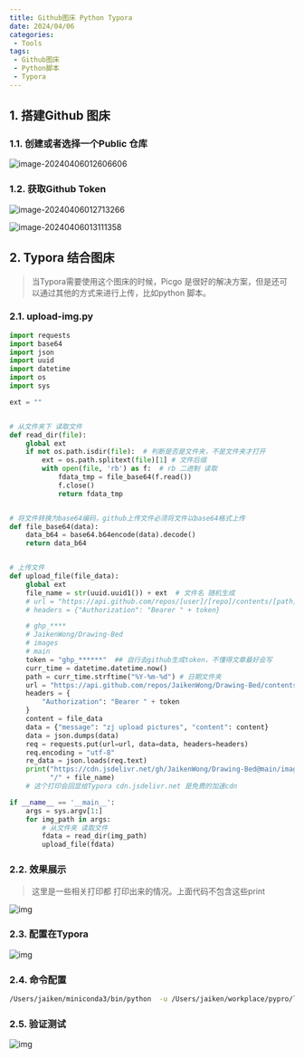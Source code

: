 ```yaml
---
title: Github图床 Python Typora
date: 2024/04/06
categories:
 - Tools
tags:
 - Github图床
 - Python脚本
 - Typora
---
```


## 1. 搭建Github 图床

### 1.1. 创建或者选择一个Public 仓库

![image-20240406012606606](https://cdn.jsdelivr.net/gh/JaikenWong/Drawing-Bed/images/2024-04-06/95e86f62-f371-11ee-93c8-02d634b58295.png)

### 1.2. 获取Github Token

![image-20240406012713266](https://cdn.jsdelivr.net/gh/JaikenWong/Drawing-Bed/images/2024-04-06/bda4721c-f371-11ee-97fb-02d634b58295.png)

![image-20240406013111358](https://cdn.jsdelivr.net/gh/JaikenWong/Drawing-Bed/images/2024-04-06/4b8e512e-f372-11ee-a37b-02d634b58295.png)

## 2. Typora 结合图床

> 当Typora需要使用这个图床的时候，Picgo 是很好的解决方案，但是还可以通过其他的方式来进行上传，比如python 脚本。

### 2.1. upload-img.py

```python
import requests
import base64
import json
import uuid
import datetime
import os
import sys

ext = ""


# 从文件夹下 读取文件
def read_dir(file):
    global ext
    if not os.path.isdir(file):  # 判断是否是文件夹，不是文件夹才打开
        ext = os.path.splitext(file)[1] # 文件后缀
        with open(file, 'rb') as f:  # rb 二进制 读取
            fdata_tmp = file_base64(f.read())
            f.close()
            return fdata_tmp


# 将文件转换为base64编码，github上传文件必须将文件以base64格式上传
def file_base64(data):
    data_b64 = base64.b64encode(data).decode()
    return data_b64


# 上传文件
def upload_file(file_data):
    global ext
    file_name = str(uuid.uuid1()) + ext  # 文件名 随机生成
    # url = "https://api.github.com/repos/[user]/[repo]/contents/[path]/"+file_name  # 用户名、库名、路径
    # headers = {"Authorization": "Bearer " + token}

    # ghp_****
    # JaikenWong/Drawing-Bed
    # images
    # main
    token = "ghp_******"  ## 自行去github生成token，不懂得文章最好会写
    curr_time = datetime.datetime.now()
    path = curr_time.strftime("%Y-%m-%d") # 日期文件夹
    url = "https://api.github.com/repos/JaikenWong/Drawing-Bed/contents/images/" + path + "/" + file_name  # 用户名、库名、路径
    headers = {
        "Authorization": "Bearer " + token
    }
    content = file_data
    data = {"message": "zj upload pictures", "content": content}
    data = json.dumps(data)
    req = requests.put(url=url, data=data, headers=headers)
    req.encoding = "utf-8"
    re_data = json.loads(req.text)
    print("https://cdn.jsdelivr.net/gh/JaikenWong/Drawing-Bed@main/images/" + path +
          "/" + file_name)
    # 这个打印会回显给Typora cdn.jsdelivr.net 是免费的加速cdn

if __name__ == '__main__':
    args = sys.argv[1:]
    for img_path in args:
        # 从文件夹 读取文件
        fdata = read_dir(img_path)
        upload_file(fdata)
```

### 2.2. 效果展示

> 这里是一些相关打印都 打印出来的情况。上面代码不包含这些print

![img](https://cdn.jsdelivr.net/gh/JaikenWong/Drawing-Bed/images/2024-04-06/2cdc6118-f371-11ee-bf03-02d634b58295.png)

### 2.3. 配置在Typora

![img](https://cdn.jsdelivr.net/gh/JaikenWong/Drawing-Bed/images/2024-04-06/2cec70c6-f371-11ee-9247-02d634b58295.png)

### 2.4. 命令配置

```bash
/Users/jaiken/miniconda3/bin/python  -u /Users/jaiken/workplace/pypro/learning/upload-img.py
```

### 2.5. 验证测试

![img](https://cdn.jsdelivr.net/gh/JaikenWong/Drawing-Bed/images/2024-04-06/2d0a70c6-f371-11ee-90a5-02d634b58295.png)